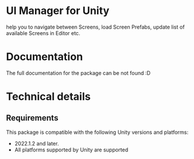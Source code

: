 # UI Manager for Unity

help you to navigate between Screens, load Screen Prefabs, update list of available Screens in Editor etc.

# Documentation

The full documentation for the package can be not found :D

# Technical details

## Requirements

This package is compatible with the following Unity versions and platforms:

* 2022.1.2 and later.
* All platforms supported by Unity are supported